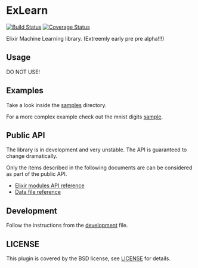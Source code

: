 # ExLearn

[![Build Status](https://travis-ci.org/sdwolf/exlearn.svg?branch=master)](https://travis-ci.org/sdwolf/exlearn)
[![Coverage Status](https://coveralls.io/repos/github/sdwolf/exlearn/badge.svg?branch=master)](https://coveralls.io/github/sdwolf/exlearn?branch=master)

Elixir Machine Learning library. (Extreemly early pre pre alpha!!!)

## Usage

DO NOT USE!

## Examples

Take a look inside the [samples](./samples) directory.

For a more complex example check out the mnist digits
[sample](samples/mnist-digits/digits-feedforward.exs).

## Public API

The library is in development and very unstable. The API is guaranteed to change 
dramatically.

Only the items described in the following documents are can be considered as
part of the public API.

* [Elixir modules API reference](./docs/elixir_modules.md)
* [Data file reference](./docs/data_file.md)

## Development

Follow the instructions from the [development](./documents/development.md) file.

## LICENSE

This plugin is covered by the BSD license, see [LICENSE](LICENSE) for details.
